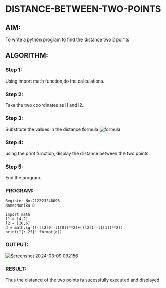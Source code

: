 # DISTANCE-BETWEEN-TWO-POINTS

## AIM:
To write a python program to find the distance two 2 points
## ALGORITHM:
### Step 1: 
Using import math function,do the calculations. 

### Step 2:
Take the two coordinates as l1 and l2.

### Step 3: 
Substitute the values in the distance formula 
![formula](/formula.JPG)

### Step 4:
using the print function, display the distance between the two points.

### Step 5: 
End the program.

### PROGRAM:
~~~
Register No:212223240096
Name:Monika D

import math 
l1 = [4,2]
l2 = [10,6]
d = math.sqrt(((l2[0]-l1[0])**2)+((l2[1]-l1[1])**2))
print("{:.2f}".format(d))
~~~

### OUTPUT:

![Screenshot 2024-03-09 092156](https://github.com/dhanamoni/DISTANCE-BETWEEN-TWO-POINTS/assets/151629757/c4a8cc1e-7748-441d-8d32-ba56c38e53ee)


### RESULT:
Thus the distance of the two points is sucessfully executed and displayed.
